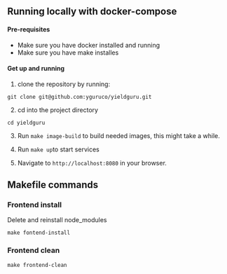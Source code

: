 ## Running locally with docker-compose

#### Pre-requisites

- Make sure you have docker installed and running
- Make sure you have make installes

#### Get up and running

1. clone the repository by running:

```
git clone git@github.com:yguruco/yieldguru.git
```

2. cd into the project directory

```
cd yieldguru
```

3. Run ```make image-build``` to build needed images, this might take a while.
4. Run ```make up```to start services

7. Navigate to ```http://localhost:8080``` in your browser.

## Makefile commands

### Frontend install

Delete and reinstall node_modules

```make fontend-install```

### Frontend clean

```make frontend-clean```
